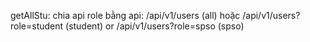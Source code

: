 getAllStu: chia api role bằng api: /api/v1/users (all) hoặc /api/v1/users?role=student (student) or /api/v1/users?role=spso (spso)
